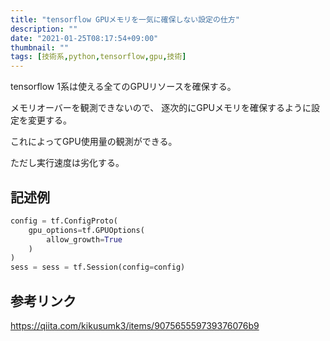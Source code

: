 ```yaml
---
title: "tensorflow GPUメモリを一気に確保しない設定の仕方"
description: ""
date: "2021-01-25T08:17:54+09:00"
thumbnail: ""
tags: [技術系,python,tensorflow,gpu,技術]
---
```


tensorflow 1系は使える全てのGPUリソースを確保する。

メモリオーバーを観測できないので、
逐次的にGPUメモリを確保するように設定を変更する。

これによってGPU使用量の観測ができる。

ただし実行速度は劣化する。

## 記述例
```py
config = tf.ConfigProto(
    gpu_options=tf.GPUOptions(
        allow_growth=True
    )
)
sess = sess = tf.Session(config=config)
```

## 参考リンク

https://qiita.com/kikusumk3/items/907565559739376076b9

